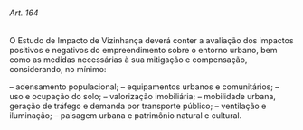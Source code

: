 
###### Art. 164
O Estudo de Impacto de Vizinhança deverá conter a avaliação dos impactos positivos e negativos do empreendimento sobre o entorno urbano, bem como as medidas necessárias à sua mitigação e compensação, considerando, no mínimo:

– adensamento populacional;
– equipamentos urbanos e comunitários;
– uso e ocupação do solo;
– valorização imobiliária;
– mobilidade urbana, geração de tráfego e demanda por transporte público;
– ventilação e iluminação;
– paisagem urbana e patrimônio natural e cultural.
